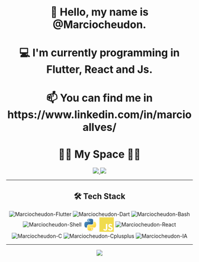 <h1 align="center">👋 Hello, my name is @Marciocheudon.</h1>
<h1 align="center">💻 I'm currently programming in Flutter, React and Js.</h1>
<h1 align="center">📫 You can find me in https://www.linkedin.com/in/marcioallves/</h1>

<h1 align="center">👨‍💻 My Space 👨‍💻</h1>

<div align="center">
  <a href="https://github.com/Marciocheudon">
    <img height="180em" src="https://github-readme-stats.vercel.app/api?username=Marciocheudon&show_icons=true&theme=tokyonight&include_all_commits=true&count_private=true&hide_border=true&border_radius=10&hide_title=true"/>
    <img height="180em" src="https://github-readme-stats.vercel.app/api/top-langs/?username=Marciocheudon&layout=compact&langs_count=7&theme=tokyonight&hide_border=true&border_radius=10"/>
  </a>
</div>

---

<div align="center">
  <h2>🛠️ Tech Stack</h2>
  <div style="display: inline_block">
    <img align="center" alt="Marciocheudon-Flutter" height="40" width="40" src="https://cdn.jsdelivr.net/gh/devicons/devicon/icons/flutter/flutter-original.svg">
    <img align="center" alt="Marciocheudon-Dart" height="40" width="40" src="https://cdn.jsdelivr.net/gh/devicons/devicon/icons/dart/dart-original.svg">
    <img align="center" alt="Marciocheudon-Bash" height="40" width="40" src="https://cdn.jsdelivr.net/gh/devicons/devicon/icons/bash/bash-original.svg">
    <img align="center" alt="Marciocheudon-Shell" height="40" width="40" src="https://img.icons8.com/ios-filled/50/000000/console.png">
    <img align="center" alt="Marciocheudon-Python" height="40" width="40" src="https://raw.githubusercontent.com/devicons/devicon/master/icons/python/python-original.svg">
    <img align="center" alt="Marciocheudon-Javascript" height="40" width="40" src="https://raw.githubusercontent.com/devicons/devicon/master/icons/javascript/javascript-plain.svg">
    <img align="center" alt="Marciocheudon-React" height="40" width="40" src="https://cdn.jsdelivr.net/gh/devicons/devicon/icons/react/react-original.svg">
    <img align="center" alt="Marciocheudon-C" height="40" width="40" src="https://cdn.jsdelivr.net/gh/devicons/devicon/icons/c/c-original.svg">
    <img align="center" alt="Marciocheudon-Cplusplus" height="40" width="40" src="https://cdn.jsdelivr.net/gh/devicons/devicon/icons/cplusplus/cplusplus-original.svg">
    <img align="center" alt="Marciocheudon-IA" height="40" width="40" src="https://img.icons8.com/ios-filled/50/000000/artificial-intelligence.png">
  </div>
</div>

---

<div align="center">
  <img src="https://readme-typing-svg.herokuapp.com?font=Fira+Code&weight=500&size=25&pause=1000&color=00FF00&background=000000&center=true&vCenter=true&width=500&lines=Mobile+Developer;AI+Enthusiast;Hack+The+Planet;Change+The+Planet">
</div>


  
